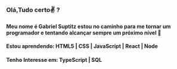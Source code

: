 ### Olá,Tudo certo✌️ ?
####  Meu nome é Gabriel Suptitz estou no caminho para me tornar um programador e tentando alcançar sempre um próximo nível 🚀 

#### Estou aprendendo: HTML5 | CSS | JavaScript | React | Node

#### Tenho Interesse em: TypeScript | SQL 
